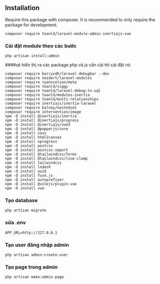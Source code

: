 ## Installation

Require this package with composer. It is recommended to only require the package for development.

```shell
composer require toanld/laravel-module-admin-inertiajs-vue
```

### Cài đặt module theo các bước

```shell
php artisan install:admin
```
####sẽ hiển thị ra các package php và js cần cài thì cài đặt nó
```
composer require barryvdh/laravel-debugbar --dev
composer require nwidart/laravel-modules
composer require ryannielson/meta
composer require toanld/ziggy
composer require toanld/laravel-debug-to-sql
composer require toanld/modules-inertia
composer require toanld/multi-relationships
composer require inertiajs/inertia-laravel
composer require kalnoy/nestedset
composer require intervention/image
npm -D install @inertiajs/inertia
npm -D install @inertiajs/progress
npm -D install @inertiajs/vue3
npm -D install @popperjs/core
npm -D install sass
npm -D install html2canvas
npm -D install nprogress
npm -D install postcss
npm -D install postcss-import
npm -D install @tailwindcss/forms
npm -D install @tailwindcss/line-clamp
npm -D install tailwindcss
npm -D install lodash
npm -D install uuid
npm -D install fuse.js
npm -D install autoprefixer
npm -D install @vitejs/plugin-vue
npm -D install vue
```

### Tạo database
```shell
php artisan migrate
```
### sửa .env 
```shell
APP_URL=http://127.0.0.1
```

### Tạo user đăng nhập admin

```shell
php artisan admin:create-user
```

### Tạo page trong admin
```shell
php artisan make:admin-page
```


